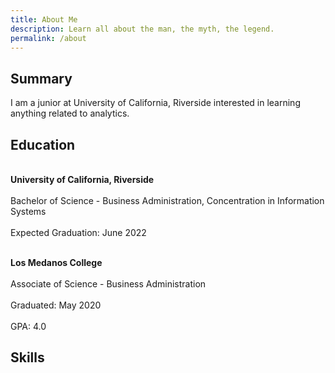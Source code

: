 ```yaml
---
title: About Me
description: Learn all about the man, the myth, the legend.
permalink: /about
---
```

## Summary

I am a junior at University of California, Riverside interested in learning anything related to analytics.

## Education

<br>**University of California, Riverside**</br>
<br>Bachelor of Science - Business Administration, Concentration in Information Systems</br>
<br>Expected Graduation: June 2022</br>

<br>**Los Medanos College**</br>
<br>Associate of Science - Business Administration</br>
<br>Graduated: May 2020</br>
<br>GPA: 4.0</br>

## Skills
